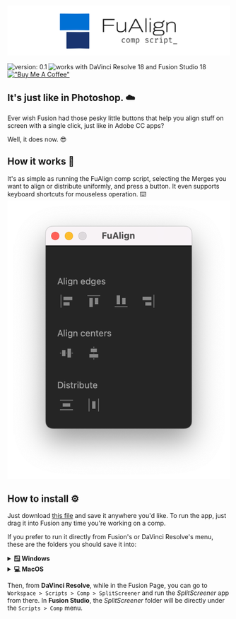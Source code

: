 !["FuAlign – Comp Script"](https://github.com/brunocbreis/FuAlign/blob/master/imgs/FuAlign_banner.png)


 ![version: 0.1](https://img.shields.io/badge/version-0.1-blue) ![works with DaVinci Resolve 18 and Fusion Studio 18](https://img.shields.io/badge/works%20with-DaVinci%20Resolve%2018%20%7C%20Fusion%20Studio%2018%20-lightgrey)  [!["Buy Me A Coffee"](https://img.shields.io/badge/-buy_me_a%C2%A0coffee-gray?logo=buy-me-a-coffee)](https://www.buymeacoffee.com/brunoreis)
 
 ## It's just like in Photoshop. ☁️
 Ever wish Fusion had those pesky little buttons that help you align stuff on screen with a single click, just like in Adobe CC apps? 
 
 Well, it does now. 😎
 
 ## How it works 📏
 It's as simple as running the FuAlign comp script, selecting the Merges you want to align or distribute uniformly, and press a button.  It even supports keyboard shortcuts for mouseless operation. ⌨️
 !["FuAlign user interface"](https://github.com/brunocbreis/FuAlign/blob/master/imgs/FuAlign_window.png) 
 
## How to install ⚙️
Just download [this file](https://github.com/brunocbreis/FuAlign/blob/master/FuAlign.py) and save it anywhere you'd like. To run the app, just drag it into Fusion any time you're working on a comp.

If you prefer to run it directly from Fusion's or DaVinci Resolve's menu, these are the folders you should save it into:

<details>
<summary><b>🪟 Windows</b></summary>

DaVinci Resolve: `C:\ProgramData\Blackmagic Design\DaVinci Resolve\Fusion\Scripts\Comp`

Fusion Studio: `C:\ProgramData\Blackmagic Design\Fusion Studio\Scripts\Comp`
</details>

<details>
<summary><b>💻 MacOS</b></summary>

DaVinci Resolve: `[user]/Library/Application Support/Blackmagic Design/DaVinci Resolve/Fusion/Scripts/Comp`

Fusion Studio: `[user]/Library/Application Support/Blackmagic Design/Fusion Studio/Scripts/Comp`
</details>

Then, from **DaVinci Resolve**, while in the Fusion Page, you can go to `Workspace > Scripts > Comp > SplitScreener` and run the *SplitScreener* app from there. In **Fusion Studio**, the *SplitScreener* folder will be directly under the `Scripts > Comp` menu.
